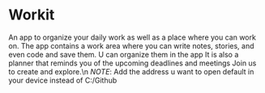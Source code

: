 # Workit
An app to organize your daily work as well as a place where you can work on.
The app contains a work area where you can write notes, stories, and even code and save them.
U can organize them in the app
It is also a planner that reminds you of the upcoming deadlines and meetings
Join us to create and explore.\n
*NOTE*: Add the address u want to open default in your device instead of C:/Github
